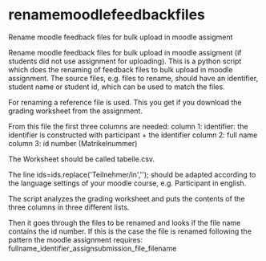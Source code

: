# renamemoodlefeedbackfiles
Rename moodle feedback files for bulk upload in moodle assigment

Rename moodle feedback files for bulk upload in moodle assigment (if students did not use assignment for uploading). This is a python script which does the renaming of feedback files to bulk upload in moodle assignment. The source files, e.g. files to rename, should have an identifier, student name or student id, which can be used to match the files.

For renaming a reference file is used. This you get if you download the grading worksheet from the assignment. 

From this file the first three columns are needed:
column 1: identifier: the identifier is constructed with participant + the identifier
column 2: full name
column 3: id number (Matrikelnummer)


The Worksheet should be called tabelle.csv.

The line  ids=ids.replace('Teilnehmer/in',''); should be adapted according to the language settings of your moodle course, e.g. Participant in english.

The script analyzes the grading worksheet and puts the contents of the three columns in three different lists.

Then it goes through the files to be renamed and looks if the file name contains the id number. If this is the case the file is renamed following the pattern the moodle assignment requires: 
fullname_identifier_assignsubmission_file_filename

